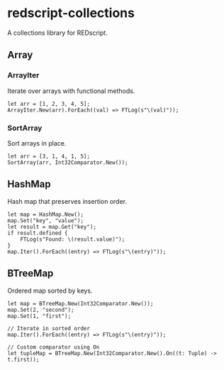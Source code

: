 # redscript-collections

A collections library for REDscript.

## Array

### ArrayIter

Iterate over arrays with functional methods.

```reds
let arr = [1, 2, 3, 4, 5];
ArrayIter.New(arr).ForEach((val) => FTLog(s"\(val)"));
```

### SortArray

Sort arrays in place.

```reds
let arr = [3, 1, 4, 1, 5];
SortArray(arr, Int32Comparator.New());
```

## HashMap

Hash map that preserves insertion order.

```reds
let map = HashMap.New();
map.Set("key", "value");
let result = map.Get("key");
if result.defined {
    FTLog(s"Found: \(result.value)");
}
map.Iter().ForEach((entry) => FTLog(s"\(entry)"));
```

## BTreeMap

Ordered map sorted by keys.

```reds
let map = BTreeMap.New(Int32Comparator.New());
map.Set(2, "second");
map.Set(1, "first");

// Iterate in sorted order
map.Iter().ForEach((entry) => FTLog(s"\(entry)"));

// Custom comparator using On
let tupleMap = BTreeMap.New(Int32Comparator.New().On((t: Tuple) -> t.first));
```
